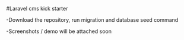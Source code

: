 #Laravel cms kick starter

-Download the repository, run migration and database seed command

-Screenshots / demo will be attached soon